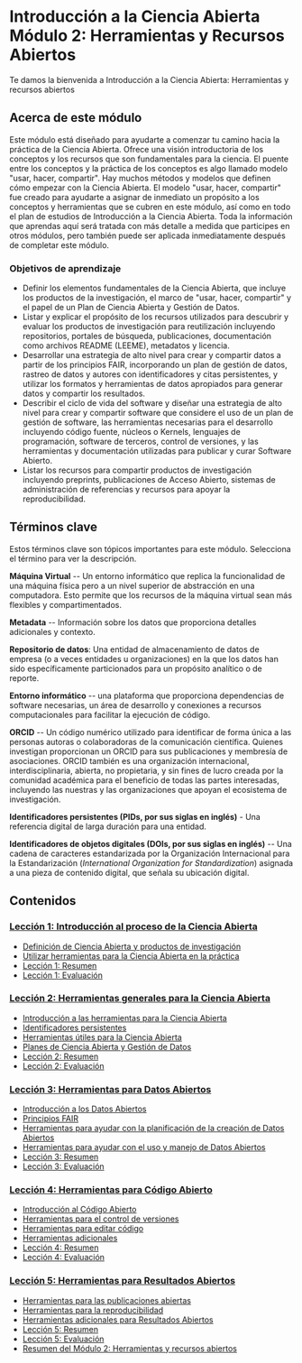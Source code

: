 # Introducción a la Ciencia Abierta Módulo 2: Herramientas y Recursos Abiertos

Te damos la bienvenida a Introducción a la Ciencia Abierta: Herramientas y recursos abiertos

## Acerca de este módulo

Este módulo está diseñado para ayudarte a comenzar tu camino hacia la práctica de la Ciencia Abierta. Ofrece una visión introductoria de los conceptos y los recursos que son fundamentales para la ciencia. El puente entre los conceptos y la práctica de los conceptos es algo llamado modelo "usar, hacer, compartir". Hay muchos métodos y modelos que definen cómo empezar con la Ciencia Abierta. El modelo "usar, hacer, compartir" fue creado para ayudarte a asignar de inmediato un propósito a los conceptos y herramientas que se cubren en este módulo, así como en todo el plan de estudios de Introducción a la Ciencia Abierta. Toda la información que aprendas aquí será tratada con más detalle a medida que participes en otros módulos, pero también puede ser aplicada inmediatamente después de completar este módulo.

### Objetivos de aprendizaje

-   Definir los elementos fundamentales de la Ciencia Abierta, que incluye los productos de la investigación, el marco de "usar, hacer, compartir" y el papel de un Plan de Ciencia Abierta y Gestión de Datos.
-   Listar y explicar el propósito de los recursos utilizados para descubrir y evaluar los productos de investigación para reutilización incluyendo repositorios, portales de búsqueda, publicaciones, documentación como archivos README (LEEME), metadatos y licencia.
-   Desarrollar una estrategia de alto nivel para crear y compartir datos a partir de los principios FAIR, incorporando un plan de gestión de datos, rastreo de datos y autores con identificadores y citas persistentes, y utilizar los formatos y herramientas de datos apropiados para generar datos y compartir los resultados.
-   Describir el ciclo de vida del software y diseñar una estrategia de alto nivel para crear y compartir software que considere el uso de un plan de gestión de software, las herramientas necesarias para el desarrollo incluyendo código fuente, núcleos o Kernels, lenguajes de programación, software de terceros, control de versiones, y las herramientas y documentación utilizadas para publicar y curar Software Abierto.
-   Listar los recursos para compartir productos de investigación incluyendo preprints, publicaciones de Acceso Abierto, sistemas de administración de referencias y recursos para apoyar la reproducibilidad.

## Términos clave

Estos términos clave son tópicos importantes para este módulo. Selecciona el término para ver la descripción.

**Máquina Virtual** -- Un entorno informático que replica la funcionalidad de una máquina física pero a un nivel superior de abstracción en una computadora. Esto permite que los recursos de la máquina virtual sean más flexibles y compartimentados.

**Metadata** -- Información sobre los datos que proporciona detalles adicionales y contexto.

**Repositorio de datos**: Una entidad de almacenamiento de datos de empresa (o a veces entidades u organizaciones) en la que los datos han sido específicamente particionados para un propósito analítico o de reporte.

**Entorno informático** -- una plataforma que proporciona dependencias de software necesarias, un área de desarrollo y conexiones a recursos computacionales para facilitar la ejecución de código.

**ORCID** -- Un código numérico utilizado para identificar de forma única a las personas autoras o colaboradoras de la comunicación científica. Quienes investigan proporcionan un ORCID para sus publicaciones y membresía de asociaciones. ORCID también es una organización internacional, interdisciplinaria, abierta, no propietaria, y sin fines de lucro creada por la comunidad académica para el beneficio de todas las partes interesadas, incluyendo las nuestras y las organizaciones que apoyan el ecosistema de investigación.

**Identificadores persistentes (PIDs, por sus siglas en inglés)** - Una referencia digital de larga duración para una entidad.

**Identificadores de objetos digitales (DOIs, por sus siglas en inglés)** -- Una cadena de caracteres estandarizada por la Organización Internacional para la Estandarización (*International Organization for Standardization*) asignada a una pieza de contenido digital, que señala su ubicación digital.

## Contenidos

### [Lección 1: Introducción al proceso de la Ciencia Abierta](./Lesson_1)

-   [Definición de Ciencia Abierta y productos de investigación](./Lesson_1#definici%C3%B3n-de-ciencia-abierta-y-productos-de-investigaci%C3%B3n)
-   [Utilizar herramientas para la Ciencia Abierta en la práctica](./Lesson_1#utilizar-herramientas-para-la-ciencia-abierta-en-la-pr%C3%A1ctica)
-   [Lección 1: Resumen](./Lesson_1#lecci%C3%B3n-1-resumen)
-   [Lección 1: Evaluación](./Lesson_1#lecci%C3%B3n-1-evaluaci%C3%B3n)

### [Lección 2: Herramientas generales para la Ciencia Abierta](./Lesson_2)

-   [Introducción a las herramientas para la Ciencia Abierta](./Lesson_2#introducci%C3%B3n-a-las-herramientas-para-la-ciencia-abierta)
-   [Identificadores persistentes](./Lesson_2#identificadores-persistentes)
-   [Herramientas útiles para la Ciencia Abierta](./Lesson_2#herramientas-%C3%BAtiles-para-la-ciencia-abierta)
-   [Planes de Ciencia Abierta y Gestión de Datos](./Lesson_2#planes-de-ciencia-abierta-y-gesti%C3%B3n-de-datos)
-   [Lección 2: Resumen](./Lesson_2#lecci%C3%B3n-2-resumen)
-   [Lección 2: Evaluación](./Lesson_2#lecci%C3%B3n-2-evaluaci%C3%B3n)

### [Lección 3: Herramientas para Datos Abiertos](./Lesson_3)

-   [Introducción a los Datos Abiertos](./Lesson_3#introducci%C3%B3n-a-los-datos-abiertos)
-   [Principios FAIR](./Lesson_3#principios-FAIR)
-   [Herramientas para ayudar con la planificación de la creación de Datos Abiertos](./Lesson_3#herramientas-para-ayudar-con-la-planificaci%C3%B3n-de-la-creaci%C3%B3n-de-datos-abiertos)
-   [Herramientas para ayudar con el uso y manejo de Datos Abiertos](./Lesson_3#herramientas-para-ayudar-con-el-uso-y-manejo-de-datos-abiertos)
-   [Lección 3: Resumen](./Lesson_3#lecci%C3%B3n-3-resumen)
-   [Lección 3: Evaluación](./Lesson_3#lecci%C3%B3n-3-evaluaci%C3%B3n)

### [Lección 4: Herramientas para Código Abierto](./Lesson_4)

-   [Introducción al Código Abierto](./Lesson_4#introducci%C3%B3n-al-c%C3%B3digo-abierto)
-   [Herramientas para el control de versiones](./Lesson_4#herramientas-para-el-control-versiones)
-   [Herramientas para editar código](./Lesson_4#herramientas-para-editar-c%C3%B3digo)
-   [Herramientas adicionales](./Lesson_4#herramientas-adicionales)
-   [Lección 4: Resumen](./Lesson_4#lecci%C3%B3n-4-resumen)
-   [Lección 4: Evaluación](./Lesson_4#lecci%C3%B3n-4-evaluaci%C3%B3n)

### [Lección 5: Herramientas para Resultados Abiertos](./Lesson_5)

-   [Herramientas para las publicaciones abiertas](./Lesson_5#herramientas-para-las-publicaciones-abiertas)
-   [Herramientas para la reproducibilidad](./Lesson_5#herramientas-para-la-reproducibilidad)
-   [Herramientas adicionales para Resultados Abiertos](./Lesson_5#herramientas-adicionales-para-resultados-abiertos)
-   [Lección 5: Resumen](./Lesson_5#lecci%C3%B3n-5-resumen)
-   [Lección 5: Evaluación](./Lesson_5#lecci%C3%B3n-5-evaluaci%C3%B3n)
-   [Resumen del Módulo 2: Herramientas y recursos abiertos](./Lesson_5#resumen-del-m%C3%B3dulo-2-herramientas-y-recursos-abiertos)
